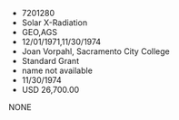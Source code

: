 * 7201280
* Solar X-Radiation
* GEO,AGS
* 12/01/1971,11/30/1974
* Joan Vorpahl, Sacramento City College
* Standard Grant
*   name not available
* 11/30/1974
* USD 26,700.00

NONE